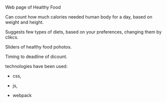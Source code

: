 Web page of Healthy Food 

Can count how much calories needed human body for a day, based on weight and height. 

Suggests few types of diets, based on your preferences, changing them by clikcs. 

Sliders of healthy food pohotos. 

Timing to deadline of dicount. 

technologies have been used: 
 - css,
   
 - js,
   
 - webpack

 

